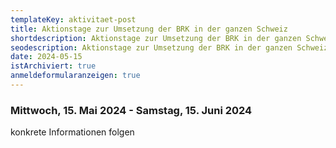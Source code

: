 ```yaml
---
templateKey: aktivitaet-post
title: A﻿ktionstage zur Umsetzung der BRK in der ganzen Schweiz
shortdescription: A﻿ktionstage zur Umsetzung der BRK in der ganzen Schweiz
seodescription: A﻿ktionstage zur Umsetzung der BRK in der ganzen Schweiz
date: 2024-05-15
istArchiviert: true
anmeldeformularanzeigen: true
---
```

<!--StartFragment-->

### Mittwoch, 15. Mai 2024 - Samstag, 15. Juni 2024

k﻿onkrete Informationen folgen

<!--EndFragment-->
